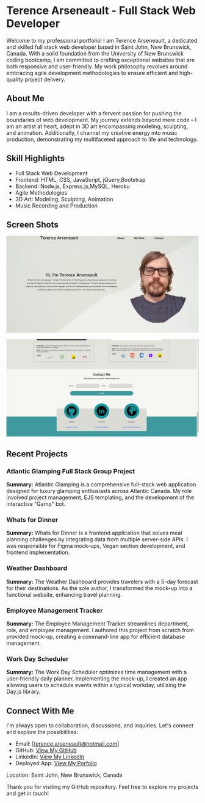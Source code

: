 # Terence Arseneault - Full Stack Web Developer

Welcome to my professional portfolio! I am Terence Arseneault, a dedicated and skilled full stack web developer based in Saint John, New Brunswick, Canada. With a solid foundation from the University of New Brunswick coding bootcamp, I am committed to crafting exceptional websites that are both responsive and user-friendly. My work philosophy revolves around embracing agile development methodologies to ensure efficient and high-quality project delivery.

## About Me

I am a results-driven developer with a fervent passion for pushing the boundaries of web development. My journey extends beyond mere code – I am an artist at heart, adept in 3D art encompassing modeling, sculpting, and animation. Additionally, I channel my creative energy into music production, demonstrating my multifaceted approach to life and technology.

## Skill Highlights

- Full Stack Web Development
- Frontend: HTML, CSS, JavaScript, jQuery,Bootstrap
- Backend: Node.js, Express.js,MySQL, Heroku
- Agile Methodologies
- 3D Art: Modeling, Sculpting, Animation
- Music Recording and Production

## Screen Shots

![Alt text](image.png)

![Alt text](image-1.png)

## Recent Projects

### Atlantic Glamping Full Stack Group Project

**Summary:** Atlantic Glamping is a comprehensive full-stack web application designed for luxury glamping enthusiasts across Atlantic Canada. My role involved project management, EJS templating, and the development of the interactive "Gamp" bot.

### Whats for Dinner

**Summary:** Whats for Dinner is a frontend application that solves meal planning challenges by integrating data from multiple server-side APIs. I was responsible for Figma mock-ups, Vegan section development, and frontend implementation.

### Weather Dashboard

**Summary:** The Weather Dashboard provides travelers with a 5-day forecast for their destinations. As the sole author, I transformed the mock-up into a functional website, enhancing travel planning.

### Employee Management Tracker

**Summary:** The Employee Management Tracker streamlines department, role, and employee management. I authored this project from scratch from provided mock-up, creating a command-line app for efficient database management.

### Work Day Scheduler

**Summary:** The Work Day Scheduler optimizes time management with a user-friendly daily planner. Implementing the mock-up, I created an app allowing users to schedule events within a typical workday, utilizing the Day.js library.

## Connect With Me

I'm always open to collaboration, discussions, and inquiries. Let's connect and explore the possibilities:

- Email: [terence.arseneault@hotmail.com]
- GitHub: [View My GitHub](https://github.com/Terence-A)
- LinkedIn: [View My LinkedIn](https://www.linkedin.com/in/terence-arseneault-90489b265/)
- Deployed App: [View My Porfolio](https://terence-a.github.io/ProfessionalPortfolio/)

Location: Saint John, New Brunswick, Canada

Thank you for visiting my GitHub repository. Feel free to explore my projects and get in touch!
